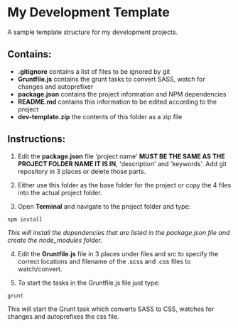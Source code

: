 # My Development Template

A sample template structure for my development projects.

## Contains:

- **.gitignore** contains a list of files to be ignored by git
- **Gruntfile.js** contains the grunt tasks to convert SASS, watch for changes and autoprefixer
- **package.json** contains the project information and NPM dependencies
- **README.md** contains this information to be edited according to the project
- **dev-template.zip** the contents of this folder as a zip file

## Instructions:

1. Edit the **package.json** file 'project name' **MUST BE THE SAME AS THE PROJECT FOLDER NAME IT IS IN**, 'description' and 'keywords'. Add git repository in 3 places or delete those parts.

2. Either use this folder as the base folder for the project or copy the 4 files into the actual project folder.

3. Open **Terminal** and navigate to the project folder and type:
```
npm install
```
*This will install the dependencies that are listed in the package.json file and create the node_modules folder.*

4. Edit the **Gruntfile.js** file in 3 places under files and src to specify the correct locations and filename of the .scss and .css files to watch/convert.

5. To start the tasks in the Gruntfile.js file just type:
```
grunt
```
This will start the Grunt task which converts SASS to CSS, watches for changes and autoprefixes the css file.
